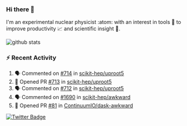### Hi there 👋 

I'm an experimental nuclear physicist :atom: with an interest in tools :wrench: to improve productivity :chart_with_upwards_trend: and scientific insight :telescope:.

![github stats](https://github-readme-stats.vercel.app/api?username=agoose77&show_icons=true&hide_rank=true&hide_title=true&bg_color=30,e76445,904e95&text_color=efe3ec&icon_color=efe3ec)
<!--
**agoose77/agoose77** is a ✨ _special_ ✨ repository because its `README.md` (this file) appears on your GitHub profile.

Here are some ideas to get you started:

- 🔭 I’m currently working on ...
- 🌱 I’m currently learning ...
- 👯 I’m looking to collaborate on ...
- 🤔 I’m looking for help with ...
- 💬 Ask me about ...
- 📫 How to reach me: ...
- 😄 Pronouns: ...
- ⚡ Fun fact: ...
-->

### :zap: Recent Activity
<!--START_SECTION:activity-->
1. 🗣 Commented on [#714](https://github.com/scikit-hep/uproot5/issues/714) in [scikit-hep/uproot5](https://github.com/scikit-hep/uproot5)
2. 💪 Opened PR [#713](https://github.com/scikit-hep/uproot5/pull/713) in [scikit-hep/uproot5](https://github.com/scikit-hep/uproot5)
3. 🗣 Commented on [#712](https://github.com/scikit-hep/uproot5/issues/712) in [scikit-hep/uproot5](https://github.com/scikit-hep/uproot5)
4. 🗣 Commented on [#1690](https://github.com/scikit-hep/awkward/issues/1690) in [scikit-hep/awkward](https://github.com/scikit-hep/awkward)
5. 💪 Opened PR [#81](https://github.com/ContinuumIO/dask-awkward/pull/81) in [ContinuumIO/dask-awkward](https://github.com/ContinuumIO/dask-awkward)
<!--END_SECTION:activity-->


[![Twitter Badge](https://img.shields.io/twitter/follow/agoose77?style=flat-square&logo=Twitter&logoColor=white&color=cornflowerblue)](https://twitter.com/agoose77)
